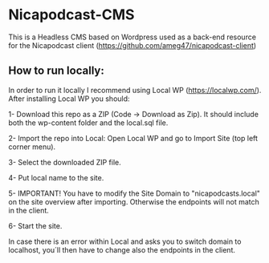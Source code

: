 # Nicapodcast-CMS

This is a Headless CMS based on Wordpress used as a back-end resource for the Nicapodcast client (https://github.com/ameg47/nicapodcast-client)

## How to run locally:

In order to run it locally I recommend using Local WP (https://localwp.com/).
After installing Local WP you should:

1- Download this repo as a ZIP (Code -> Download as Zip). It should include both the wp-content folder and the local.sql file.

2- Import the repo into Local: Open Local WP and go to Import Site (top left corner menu).

3- Select the downloaded ZIP file.

4- Put local name to the site.

5- IMPORTANT! You have to modify the Site Domain to "nicapodcasts.local" on the site overview after importing. Otherwise the endpoints will not match in the client.

6- Start the site.

In case there is an error within Local and asks you to switch domain to localhost, you´ll then have to change also the endpoints in the client.
